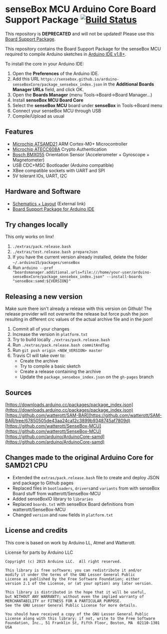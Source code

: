 # senseBox MCU Arduino Core Board Support Package [![Build Status](https://travis-ci.org/sensebox/arduino-senseBoxCore.svg?branch=master)](https://travis-ci.org/sensebox/arduino-senseBoxCore)

This repository is **DEPRECATED** and will not be updated! Please use this [Board Support Package](https://github.com/watterott/senseBox-MCU/tree/master/arduino).

This repository contains the Board Support Package for the senseBox MCU required to compile Arduino sketches in [Arduino IDE v1.8+](https://www.arduino.cc/en/Main/Software).

To install the core in your Arduino IDE:

  1. Open the **Preferences** of the Arduino IDE.
  1. Add this URL `https://sensebox.github.io/arduino-senseBoxCore/package_sensebox_index.json` in the **Additional Boards Manager URLs** field, and click OK.
  1. Open the **Boards Manager** (menu Tools->Board->Board Manager...)
  1. Install **senseBox MCU Board Core**
  1. Select the **senseBox MCU** board under **senseBox** in Tools->Board menu
  1. Connect your senseBox MCU through USB
  1. Compile/Upload as usual

## Features

* [Microchip ATSAMD21](http://www.microchip.com/wwwproducts/en/ATSAMD21G18) ARM Cortex-M0+ Microcontroller
* [Microchip ATECC608A](http://www.microchip.com/wwwproducts/en/ATECC608A) Crypto Authentication
* [Bosch BMX055](https://www.bosch-sensortec.com/bst/products/all_products/bmx055) Orientation Sensor (Accelerometer + Gyroscope + Magnetometer)
* USB CDC+MSC Bootloader (Arduino compatible)
* XBee compatible sockets with UART and SPI
* 5V tolerant IOs, UART, I2C

## Hardware and Software

* [Schematics + Layout](https://github.com/watterott/SenseBox-MCU/tree/master/hardware) (External link)
* [Board Support Package for Arduino IDE](https://github.com/sensebox/arduino-senseBoxCore/)

## Try changes locally

This only works on linx!

1. `./extras/pack.release.bash`
1. `./extras/test.release.bash prepareJson`
1. If you have the current version already installed, delete the folder `~/.arduino15/packages/senseBox`
1. Run `arduino --pref "boardsmanager.additional.urls=file:///home/your-user/arduino-senseBoxCore/package_sensebox_index.json" --install-boards "senseBox:samd:${VERSION}"`

## Releasing a new version

Make sure there isn't already a release with this version on Github! The release provider will not overwrite the release but force push the json resulting in different crc values of the actual archive file and in the json!

1. Commit all of your changes
1. Increase the version in `platform.txt`
1. Try to build locally `./extras/pack.release.bash`
1. Run `./extras/pack.release.bash commitAndTag`
1. Run `git push origin <NEW_VERSION> master`
1. Travis CI will take over to:
    * Create the archive
    * Try to compile a basic sketch
    * Create a release containing the archive
    * Update the `package_sensebox_index.json` on the `gh-pages` branch

## Sources

[https://downloads.arduino.cc/packages/package_index.json](https://downloads.arduino.cc/packages/package_index.json)
[https://github.com/watterott/SAM-BAR](https://github.com/watterott/SAM-BAR/tree/67850505de43aa24ca12c3899b9348745af7809d)
[https://github.com/watterott/SenseBox-MCU](https://github.com/watterott/SenseBox-MCU)
[https://github.com/arduino/ArduinoCore-samd](https://github.com/arduino/ArduinoCore-samd)

## Changes made to the original Arduino Core for SAMD21 CPU

* Extended the `extras/pack.release.bash` file to create and deploy JSON and package to Github pages
* Replaced files in `bootloaders`, `drivers`and `variants` from with senseBox Board stuff from watterott/SenseBox-MCU
* Added senseBoxIO library to `libraries`
* Replaced `boards.txt` with senseBox Board definitions from watterott/SenseBox-MCU
* Changed `version` and `name` fields in `platform.txt`

## License and credits

This core is based on work by Arduino LL, Atmel and Watterott.

License for parts by Arduino LLC

    Copyright (c) 2015 Arduino LLC.  All right reserved.

    This library is free software; you can redistribute it and/or
    modify it under the terms of the GNU Lesser General Public
    License as published by the Free Software Foundation; either
    version 2.1 of the License, or (at your option) any later version.

    This library is distributed in the hope that it will be useful,
    but WITHOUT ANY WARRANTY; without even the implied warranty of
    MERCHANTABILITY or FITNESS FOR A PARTICULAR PURPOSE.
    See the GNU Lesser General Public License for more details.

    You should have received a copy of the GNU Lesser General Public
    License along with this library; if not, write to the Free Software
    Foundation, Inc., 51 Franklin St, Fifth Floor, Boston, MA  02110-1301  USA
